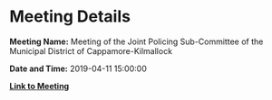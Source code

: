 # Meeting Details

**Meeting Name:** Meeting of the Joint Policing Sub-Committee of the Municipal District of Cappamore-Kilmallock

**Date and Time:** 2019-04-11 15:00:00

**[Link to Meeting](https://www.limerick.ie/council/whats-on/meeting-joint-policing-sub-committee-municipal-district-cappamore-kilmallock)**
